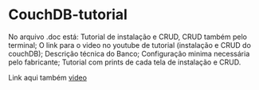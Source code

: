 # CouchDB-tutorial

No arquivo .doc está:
Tutorial de instalação e CRUD, CRUD também pelo terminal;
O link para o video no youtube de tutorial (instalação e CRUD do couchDB);
Descrição técnica do Banco;
Configuração minima necessária pelo fabricante;
Tutorial com prints de cada tela de instalação e CRUD.

Link aqui também [video](https://www.youtube.com/watch?v=e0l1xVaNDJg)
